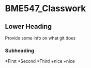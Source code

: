 # BME547_Classwork
## Lower Heading

Provide some info on what git does

### Subheading
*First
*Second
*Third
	+nice
	+nice

